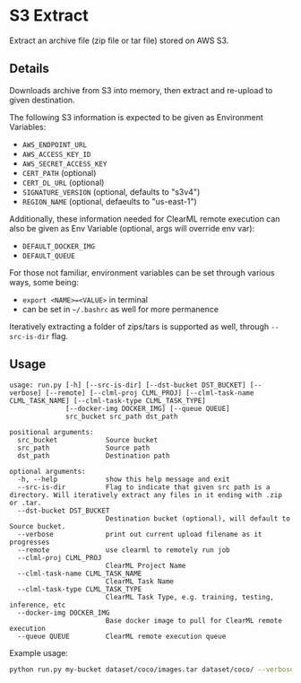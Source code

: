 # S3 Extract

Extract an archive file (zip file or tar file) stored on AWS S3. 

## Details

Downloads archive from S3 into memory, then extract and re-upload to given destination. 

The following S3 information is expected to be given as Environment Variables:

- `AWS_ENDPOINT_URL`
- `AWS_ACCESS_KEY_ID`
- `AWS_SECRET_ACCESS_KEY`
- `CERT_PATH` (optional)
- `CERT_DL_URL` (optional)
- `SIGNATURE_VERSION` (optional, defaults to "s3v4")
- `REGION_NAME` (optional, defaeults to "us-east-1")

Additionally, these information needed for ClearML remote execution can also be given as Env Variable (optional, args will override env var):
- `DEFAULT_DOCKER_IMG`
- `DEFAULT_QUEUE`

For those not familiar, environment variables can be set through various ways, some being: 
- `export <NAME>=<VALUE>` in terminal
- can be set in `~/.bashrc` as well for more permanence

Iteratively extracting a folder of zips/tars is supported as well, through `--src-is-dir` flag.

## Usage

```
usage: run.py [-h] [--src-is-dir] [--dst-bucket DST_BUCKET] [--verbose] [--remote] [--clml-proj CLML_PROJ] [--clml-task-name CLML_TASK_NAME] [--clml-task-type CLML_TASK_TYPE]
              [--docker-img DOCKER_IMG] [--queue QUEUE]
              src_bucket src_path dst_path

positional arguments:
  src_bucket            Source bucket
  src_path              Source path
  dst_path              Destination path

optional arguments:
  -h, --help            show this help message and exit
  --src-is-dir          Flag to indicate that given src path is a directory. Will iteratively extract any files in it ending with .zip or .tar.
  --dst-bucket DST_BUCKET
                        Destination bucket (optional), will default to Source bucket.
  --verbose             print out current upload filename as it progresses
  --remote              use clearml to remotely run job
  --clml-proj CLML_PROJ
                        ClearML Project Name
  --clml-task-name CLML_TASK_NAME
                        ClearML Task Name
  --clml-task-type CLML_TASK_TYPE
                        ClearML Task Type, e.g. training, testing, inference, etc
  --docker-img DOCKER_IMG
                        Base docker image to pull for ClearML remote execution
  --queue QUEUE         ClearML remote execution queue
```

Example usage:

```bash
python run.py my-bucket dataset/coco/images.tar dataset/coco/ --verbose --remote --clml-proj coco --clml-task-name coco_extraction --docker-img ubuntu/20.04 --queue 1xGPU
```
